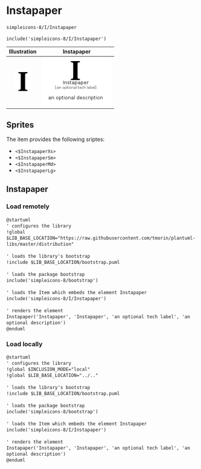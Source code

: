 # Instapaper


```text
simpleicons-8/I/Instapaper
```

```text
include('simpleicons-8/I/Instapaper')
```



| Illustration | Instapaper |
| :---: | :---: |
| ![illustration for Illustration](../../simpleicons-8/I/Instapaper.png) | ![illustration for Instapaper](../../simpleicons-8/I/Instapaper.Local.png) |



## Sprites
The item provides the following sriptes:

- `<$InstapaperXs>`
- `<$InstapaperSm>`
- `<$InstapaperMd>`
- `<$InstapaperLg>`





## Instapaper

### Load remotely
```plantuml
@startuml
' configures the library
!global $LIB_BASE_LOCATION="https://raw.githubusercontent.com/tmorin/plantuml-libs/master/distribution"

' loads the library's bootstrap
!include $LIB_BASE_LOCATION/bootstrap.puml

' loads the package bootstrap
include('simpleicons-8/bootstrap')

' loads the Item which embeds the element Instapaper
include('simpleicons-8/I/Instapaper')

' renders the element
Instapaper('Instapaper', 'Instapaper', 'an optional tech label', 'an optional description')
@enduml
```

### Load locally
```plantuml
@startuml
' configures the library
!global $INCLUSION_MODE="local"
!global $LIB_BASE_LOCATION="../.."

' loads the library's bootstrap
!include $LIB_BASE_LOCATION/bootstrap.puml

' loads the package bootstrap
include('simpleicons-8/bootstrap')

' loads the Item which embeds the element Instapaper
include('simpleicons-8/I/Instapaper')

' renders the element
Instapaper('Instapaper', 'Instapaper', 'an optional tech label', 'an optional description')
@enduml
```

